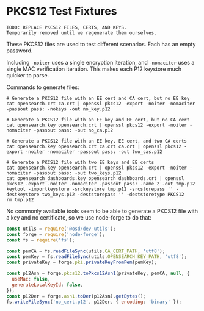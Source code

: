 # PKCS12 Test Fixtures

```shell
TODO: REPLACE PKCS12 FILES, CERTS, AND KEYS.
Temporarily removed until we regenerate them ourselves.
```

These PKCS12 files are used to test different scenarios. Each has an empty password.

Including `-noiter` uses a single encryption iteration, and `-nomaciter` uses a single MAC verification iteration.
This makes each P12 keystore much quicker to parse.

Commands to generate files:

```shell
# Generate a PKCS12 file with an EE cert and CA cert, but no EE key
cat opensearch.crt ca.crt | openssl pkcs12 -export -noiter -nomaciter -passout pass: -nokeys -out no_key.p12

# Generate a PKCS12 file with an EE key and EE cert, but no CA cert
cat opensearch.key opensearch.crt | openssl pkcs12 -export -noiter -nomaciter -passout pass: -out no_ca.p12

# Generate a PKCS12 file with an EE key, EE cert, and two CA certs
cat opensearch.key opensearch.crt ca.crt ca.crt | openssl pkcs12 -export -noiter -nomaciter -passout pass: -out two_cas.p12

# Generate a PKCS12 file with two EE keys and EE certs
cat opensearch.key opensearch.crt | openssl pkcs12 -export -noiter -nomaciter -passout pass: -out two_keys.p12
cat opensearch_dashboards.key opensearch_dashboards.crt | openssl pkcs12 -export -noiter -nomaciter -passout pass: -name 2 -out tmp.p12
keytool -importkeystore -srckeystore tmp.p12 -srcstorepass '' -destkeystore two_keys.p12 -deststorepass '' -deststoretype PKCS12
rm tmp.p12
```

No commonly available tools seem to be able to generate a PKCS12 file with a key and no certificate, so we use node-forge to do that:

```js
const utils = require('@osd/dev-utils');
const forge = require('node-forge');
const fs = require('fs');

const pemCA = fs.readFileSync(utils.CA_CERT_PATH, 'utf8');
const pemKey = fs.readFileSync(utils.OPENSEARCH_KEY_PATH, 'utf8');
const privateKey = forge.pki.privateKeyFromPem(pemKey);

const p12Asn = forge.pkcs12.toPkcs12Asn1(privateKey, pemCA, null, {
  useMac: false,
  generateLocalKeyId: false,
});
const p12Der = forge.asn1.toDer(p12Asn).getBytes();
fs.writeFileSync('no_cert.p12', p12Der, { encoding: 'binary' });
```
